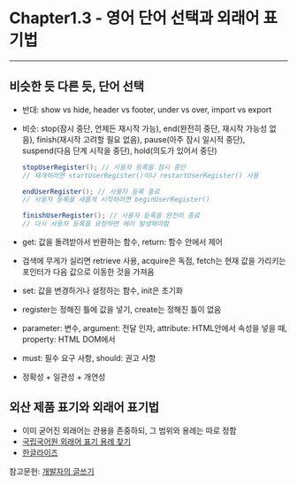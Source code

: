 # Chapter1.3 - 영어 단어 선택과 외래어 표기법
---

## 비슷한 듯 다른 듯, 단어 선택
- 반대: show vs hide, header vs footer, under vs over, import vs export
- 비슷: stop(잠시 중단, 언제든 재시작 가능), end(완전히 중단, 재시작 가능성 없음), finish(재시작 고려할 필요 없음), pause(아주 잠시 일시적 중단), suspend(다음 단계 시작을 중단), hold(의도가 있어서 중단)
    ```java
    stopUserRegister(); // 사용자 등록을 잠시 중단 
    // 재개하려면 startUserRegister()이나 restartUserRegister() 사용

    endUserRegister(); // 사용자 등록 종료
    // 사용자 등록을 새롭게 시작하려면 beginUserRegister()

    finishUserRegister(); // 사용자 등록을 완전히 종료
    // 다시 사용자 등록을 요청하면 에러 발생해야함
    ```

- get: 값을 돌려받아서 반환하는 함수, return: 함수 안에서 제어
- 검색에 무게가 실리면 retrieve 사용, acquire은 독점, fetch는 현재 값을 가리키는 포인터가 다음 값으로 이동한 것을 가져옴

- set: 값을 변경하거나 설정하는 함수, init은 초기화
- register는 정해진 틀에 값을 넣기, create는 정해진 틀이 없음
- parameter: 변수, argument: 전달 인자, attribute: HTML안에서 속성을 넣을 때, property: HTML DOM에서
- must: 필수 요구 사항, should: 권고 사항

- 정확성 + 일관성 + 개연성

## 외산 제품 표기와 외래어 표기법
- 이미 굳어진 외래어는 관용을 존중하되, 그 범위와 용례는 따로 정함
- [국립국어원 외래어 표기 용례 찾기](https://kornorms.korean.go.kr/m/m_exampleList.do)
- [한글라이즈](https://hangulize.org/)


참고문헌: [개발자의 글쓰기](http://www.kyobobook.co.kr/product/detailViewKor.laf?ejkGb=KOR&mallGb=KOR&barcode=9791158391744&orderClick=LAG&Kc=#N)